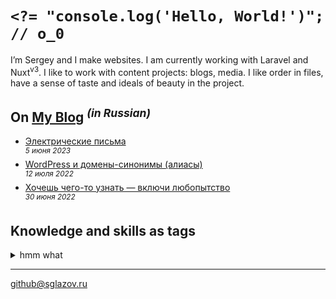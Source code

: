 # `<?= "console.log('Hello, World!')"; // o_0`
I’m Sergey and I make websites. I am currently working with Laravel and Nuxt<sup>v3</sup>. I like to work with content projects: blogs, media. I like order in files, have a sense of taste and ideals of beauty in the project.

## On [My Blog](https://sglazov.ru/notes/) <sup>_(in Russian)_</sup>

* [Электрические письма](https://sglazov.ru/notes/emails/) <br />
<sup>_5 июня 2023_</sup>
* [WordPress и домены-синонимы (алиасы)](https://sglazov.ru/notes/wordpress-domains/) <br />
<sup>_12 июля 2022_</sup>
* [Хочешь чего-то узнать — включи любопытство](https://sglazov.ru/notes/curious/) <br />
<sup>_30 июня 2022_</sup>


## Knowledge and skills as tags
<details>
  <summary>hmm what</summary>

  CSS, HTML, SCSS, PostCSS, Stylus, styled-components, Less, БЭМ, Pug (Jade), Nunjucks, JavaScript, jQuery, a11y, Eleventy, MarkDown, Gulp, Grunt, Cypress, Git, GitHub, GitHub Actions, GitLab, Bitbucket, Sketch, Zeplin, Avacode, Photoshop, Figma, SVG, React, Vue, Nuxt3, Deployer.php, PHP, WordPress, Laravel, Laravel Nova, Blade, Flarum, Shop-Script, Bootstrap, ispmanager, Reg.ru, TimeWeb, Docker, MAMP.
</details>

----
[github@sglazov.ru](mailto:github@sglazov.ru)
